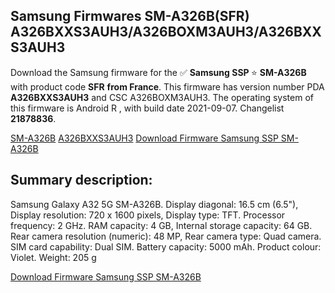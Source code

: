 <h2>Samsung Firmwares SM-A326B(SFR) A326BXXS3AUH3/A326BOXM3AUH3/A326BXXS3AUH3</h2>
Download the Samsung firmware for the ✅ <strong>Samsung SSP </strong> ⭐ <strong>SM-A326B</strong> with product code <strong>SFR</strong> <strong> from France</strong>. This firmware has version number PDA <strong>A326BXXS3AUH3</strong> and CSC A326BOXM3AUH3. The operating system of this firmware is Android R , with build date 2021-09-07. Changelist <strong>21878836</strong>.


[SM-A326B](https://samfirm.shop/samsung/model/SM-A326B)
[A326BXXS3AUH3](https://samfirm.shop/samsung/pda/A326BXXS3AUH3)
[Download Firmware Samsung SSP SM-A326B](https://samfirm.shop/samsung/firmware/453809)
<h2>Summary description:</h2>
<p>Samsung Galaxy A32 5G SM-A326B. Display diagonal: 16.5 cm (6.5"), Display resolution: 720 x 1600 pixels, Display type: TFT. Processor frequency: 2 GHz. RAM capacity: 4 GB, Internal storage capacity: 64 GB. Rear camera resolution (numeric): 48 MP, Rear camera type: Quad camera. SIM card capability: Dual SIM. Battery capacity: 5000 mAh. Product colour: Violet. Weight: 205 g</p>


[Download Firmware Samsung SSP SM-A326B](https://samfirm.shop/samsung/firmware/453809)
